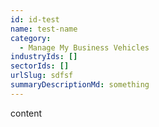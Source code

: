 ```yaml
---
id: id-test
name: test-name
category:
  - Manage My Business Vehicles
industryIds: []
sectorIds: []
urlSlug: sdfsf
summaryDescriptionMd: something
---
```

content